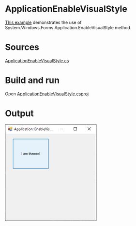 # ApplicationEnableVisualStyle

[This example](.) demonstrates the use of System.Windows.Forms.Application.EnableVisualStyle method.

# Sources

[ApplicationEnableVisualStyle.cs](ApplicationEnableVisualStyle.cs)

# Build and run

Open [ApplicationEnableVisualStyle.csproj](ApplicationEnableVisualStyle.csproj)

# Output

![Screenshot](../../docs/Pictures/Forms/ApplicationEnableVisualStyle.png)

